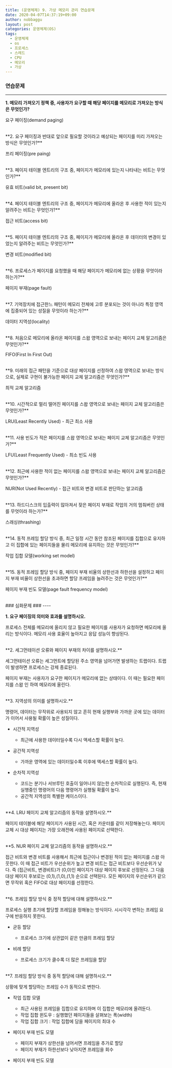 ```yaml
---
title: (운영체제) 9. 가상 메모리 관리 연습문제
date: 2020-04-07T14:37:19+09:00
author: nobbaggu
layout: post
categories: 운영체제(OS)
tags:
  - 운영체제
  - os
  - 프로세스
  - 스레드
  - CPU
  - 메모리
  - 가상
---
```


### 연습문제 ###
----

**1. 메모리 가져오기 정책 중, 사용자가 요구할 때 해당 페이지를 메모리로 가져오는 방식은 무엇인가?**

요구 페이징(demand paging)

<br>
**2. 요구 페이징과 반대로 앞으로 필요할 것이라고 예상되는 페이지를 미리 가져오는 방식은 무엇인가?**

프리 페이징(pre paing)

<br>
**3. 페이지 테이블 엔트리의 구조 중, 페이지가 메모리에 있는지 나타내는 비트는 무엇인가?**

유효 비트(valid bit, present bit)

<br>
**4. 페이지 테이블 엔트리의 구조 중, 페이지가 메모리에 올라온 후 사용한 적이 있는지 알려주는 비트는 무엇인가?**

접근 비트(access bit)

<br>
**5. 페이지 테이블 엔트리의 구조 중, 페이지가 메모리에 올라온 후 데이터의 변경이 있었는지 알려주는 비트는 무엇인가?**

변경 비트(modified bit)

<br>
**6. 프로세스가 페이지를 요청했을 때 해당 페이지가 메모리에 없는 상황을 무엇이라 하는가?**

페이지 부재(page fault)

<br>
**7. 기억장치에 접근한느 패턴이 메모리 전체에 고루 분포되는 것이 아니라 특정 영역에 집중되어 있는 성질을 무엇이라 하는가?**

데이터 지역성(locality)

<br>
**8. 처음으로 메모리에 올라온 페이지를 스왑 영역으로 보내는 페이지 교체 알고리즘은 무엇인가?**

FIFO(First In First Out)

<br>
**9. 미래의 접근 패턴을 기준으로 대상 페이지를 선정하여 스왑 영역으로 보내는 방식으로, 실제로 구현이 불가능한 페이지 교체 알고리즘은 무엇인가?**

최적 교체 알고리즘

<br>
**10. 시간적으로 멀리 떨어진 페이지를 스왑 영역으로 보내는 페이지 교체 알고리즘은 무엇인가?**

LRU(Least Recently Used) - 최근 최소 사용

<br>
**11. 사용 빈도가 적은 페이지를 스왑 영역으로 보내는 페이지 교체 알고리즘은 무엇인가?**

LFU(Least Frequently Used) - 최소 빈도 사용

<br>
**12. 최근에 사용한 적이 없는 페이지를 스왑 영역으로 보내는 페이지 교체 알고리즘은 무엇인가?**

NUR(Not Used Recently) - 접근 비트와 변경 비트로 판단하는 알고리즘

<br>
**13. 하드디스크의 입출력이 많아져서 잦은 페이지 부재로 작업의 거의 멈춰버린 상태를 무엇이라 하는가?**

스래싱(thrashing)

<br>
**14. 동적 프레임 할당 방식 중, 최근 일정 시간 동안 참조된 페이지를 집합으로 유지하고 이 집합에 있는 페이지들을 물리 메모리에 유지하는 것은 무엇인가?**

작업 집합 모델(working set model)

<br>
**15. 동적 프레임 할당 방식 중, 페이지 부재 비율의 상한선과 하한선을 설정하고 페이지 부재 비율이 상한선을 초과하면 할당 프레임을 늘려주는 것은 무엇인가?**

페이지 부재 빈도 모델(page fault frequency model)

<br>
### 심화문제 ###
----

**1. 요구 페이징의 의미와 효과를 설명하시오.**

프로세스 전체를 메모리에 올리지 않고 필요한 페이지를 사용자가 요청하면 메모리에 올리는 방식이다. 메모리 사용 효율이 높아지고 응답 성능이 향상된다.

<br>
**2. 세그먼테이션 오류와 페이지 부재의 차이를 설명하시오.**

세그먼테이션 오류는 세그먼트에 할당된 주소 영역을 넘어가면 발생하는 트랩이다. 트랩이 발생하면 프로세스는 강제 종료된다.

페이지 부재는 사용자가 요구한 페이지가 메모리에 없는 상태이다. 이 때는 필요한 페이지를 스왑 인 하여 메모리에 올린다.

<br>
**3. 지역성의 의미를 설명하시오.**

명령어, 데이터는 무작위로 사용되지 않고 흔히 현재 실행부와 가까운 곳에 있는 데이터가 이어서 사용될 확률이 높은 성질이다.

+ 시간적 지역성
	+ 최근에 사용한 데이터일수록 다시 액세스할 확률이 높다.
	
+ 공간적 지역성
	+ 가까운 영역에 있는 데이터일수록 이후에 액세스할 확률이 높다.

+ 순차적 지역성
	+ 코드는 분기나 서브루틴 호출이 일어나지 않는한 순차적으로 실행된다. 즉, 현재 실행중인 명령어의 다음 명령어가 실행될 확률이 높다.
	+ 공간적 지역성의 특별한 케이스이다.

<br>
**4. LRU 페이지 교체 알고리즘의 동작을 설명하시오.**

페이지 테이블에 해당 페이지가 사용된 시간, 혹은 카운터를 같이 저장해놓는다. 페이지 교체 시 대상 페이지는 가장 오래전에 사용된 페이지로 선택한다.

<br>
**5. NUR 페이지 교체 알고리즘의 동작을 설명하시오.**

접근 비트와 변경 비트를 사용해서 최근에 접근이나 변경된 적이 없는 페이지를 스왑 아웃한다. 이 때 접근 비트가 우선순위가 높고 변경 비트는 접근 비트보다 우선순위가 낮다. 즉 (접근비트, 변경비트)가 (0,0)인 페이지가 대상 페이지 후보로 선정된다. 그 다음 대상 페이지 후보로는 (0,1),(1,0),(1,1) 순으로 선택된다. 모든 페이지의 우선순위가 같으면 무작위 혹은 FIFO로 대상 페이지를 선정한다.

<br>
**6. 프레임 할당 방식 중 정적 할당에 대해 설명하시오.**

프로세스 실행 초기에 할당할 프레임을 정해놓는 방식이다. 시시각각 변하는 프레임 요구에 반응하지 못한다.

+ 균등 할당
	+ 프로세스 크기에 상관없이 같은 만큼의 프레임 할당
	
+ 비례 할당
	+ 프로세스 크기가 클수록 더 많은 프레임을 할당
	
<br>
**7. 프레임 할당 방식 중 동적 할당에 대해 설명하시오.**

상황에 맞게 할당하는 프레임 수가 동적으로 변한다.

+ 작업 집합 모델
	+ 최근 사용된 프레임을 집합으로 유지하며 이 집합은 메모리에 올려둔다.
	+ 작업 집합 윈도우 : 실행했던 페이지들을 살펴보는 폭(width)
	+ 작업 집합 크기 : 작업 집합에 담을 페이지의 최대 수
	
+ 페이지 부재 빈도 모델
	+ 페이지 부재가 상한선을 넘어서면 프레임을 추가로 할당
	+ 페이지 부재가 하한선보다 낮아지면 프레임을 회수

+ 페이지 부재 빈도 모델